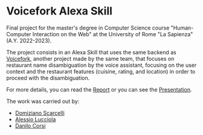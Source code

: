 # Voicefork Alexa Skill

Final project for the master's degree in Computer Science course "Human-Computer Interaction on the Web" at the University of Rome "La Sapienza" (A.Y. 2022-2023).

The project consists in an Alexa Skill that uses the same backend as [Voicefork](https://github.com/DomizianoScarcelli/voicefork), another project made by the same team, that focuses on restaurant name disambiguation by the voice assistant, focusing on the user context and the restaurant features (cuisine, rating, and location) in order to proceed with the disambiguation.

For more details, you can read the [Report](https://github.com/DomizianoScarcelli/voicefork-alexa-skill/blob/master/report.pdf) or you can see the [Presentation](https://github.com/DomizianoScarcelli/voicefork-alexa-skill/blob/master/slides.pdf).


The work was carried out by:

- [Domiziano Scarcelli](https://github.com/DomizianoScarcelli)
- [Alessio Lucciola](https://github.com/AlessioLucciola)
- [Danilo Corsi](https://github.com/CorsiDanilo)

